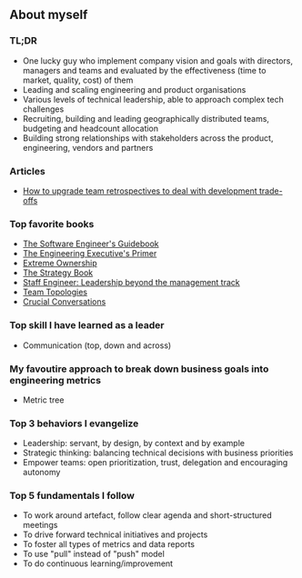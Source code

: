 ## About myself

### TL;DR
- One lucky guy who implement company vision and goals with directors, managers and teams and evaluated by the effectiveness (time to market, quality, cost) of them
- Leading and scaling engineering and product organisations
- Various levels of technical leadership, able to approach complex tech challenges 
- Recruiting, building and leading geographically distributed teams, budgeting and headcount allocation
- Building strong relationships with stakeholders across the product, engineering, vendors and partners

### Articles
- [How to upgrade team retrospectives to deal with development trade-offs](https://medium.com/flo-health/how-to-determine-a-trade-off-between-speed-and-quality-and-in-what-way-it-connects-to-68a2217de2bc)

### Top favorite books
- [The Software Engineer's Guidebook](https://www.amazon.com/Software-Engineers-Guidebook-Navigating-positions/dp/908338182X)
- [The Engineering Executive's Primer](https://www.amazon.com/Engineering-Executives-Primer-Impactful-Leadership/dp/1098149483)
- [Extreme Ownership](https://www.amazon.com/Extreme-Ownership-U-S-Navy-SEALs-ebook/dp/B0739PYQSS)
- [The Strategy Book](https://www.amazon.com/Strategy-Book-strategically-deliver-outstanding/dp/1292264136)
- [Staff Engineer: Leadership beyond the management track](https://www.amazon.com/Staff-Engineer-Leadership-beyond-management-ebook/dp/B08RMSHYGG)
- [Team Topologies](https://www.amazon.com/Team-Topologies-Organizing-Business-Technology/dp/1942788819)
- [Crucial Conversations](https://www.amazon.com/Crucial-Conversations-Talking-Stakes-Second/dp/1469266822)

### Top skill I have learned as a leader 
- Communication (top, down and across)

### My favoutire approach to break down business goals into engineering metrics
- Metric tree

### Top 3 behaviors I evangelize 
- Leadership: servant, by design, by context and by example
- Strategic thinking: balancing technical decisions with business priorities 
- Empower teams: open prioritization, trust, delegation and encouraging autonomy

### Top 5 fundamentals I follow
- To work around artefact, follow clear agenda and short-structured meetings
- To drive forward technical initiatives and projects
- To foster all types of metrics and data reports
- To use "pull" instead of "push" model 
- To do continuous learning/improvement
